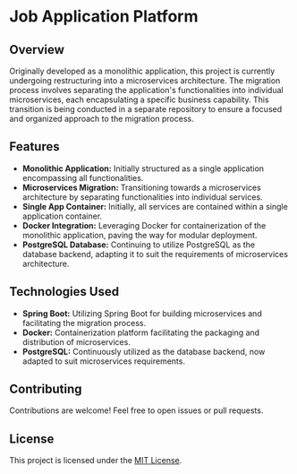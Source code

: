 # Job Application Platform

## Overview
Originally developed as a monolithic application, this project is currently undergoing restructuring into a microservices architecture. The migration process involves separating the application's functionalities into individual microservices, each encapsulating a specific business capability. This transition is being conducted in a separate repository to ensure a focused and organized approach to the migration process.

## Features
- **Monolithic Application:** Initially structured as a single application encompassing all functionalities.
- **Microservices Migration:** Transitioning towards a microservices architecture by separating functionalities into individual services.
- **Single App Container:** Initially, all services are contained within a single application container.
- **Docker Integration:** Leveraging Docker for containerization of the monolithic application, paving the way for modular deployment.
- **PostgreSQL Database:** Continuing to utilize PostgreSQL as the database backend, adapting it to suit the requirements of microservices architecture.

## Technologies Used
- **Spring Boot:** Utilizing Spring Boot for building microservices and facilitating the migration process.
- **Docker:** Containerization platform facilitating the packaging and distribution of microservices.
- **PostgreSQL:** Continuously utilized as the database backend, now adapted to suit microservices requirements.

## Contributing
Contributions are welcome! Feel free to open issues or pull requests.

## License
This project is licensed under the [MIT License](LICENSE).
